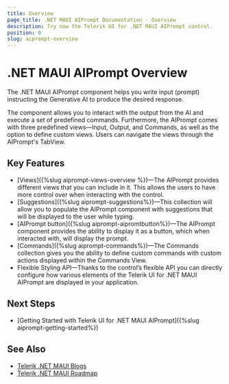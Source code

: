 ```yaml
---
title: Overview
page_title: .NET MAUI AIPrompt Documentation - Overview
description: Try now the Telerik UI for .NET MAUI AIPrompt control.
position: 0
slug: aiprompt-overview
---
```


# .NET MAUI AIPrompt Overview

The .NET MAUI AIPrompt component helps you write input (prompt) instructing the Generative AI to produce the desired response.

The component allows you to interact with the output from the AI and execute a set of predefined commands. Furthermore, the AIPrompt comes with three predefined views—Input, Output, and Commands, as well as the option to define custom views. Users can navigate the views through the AIPrompt's TabView.

## Key Features

* [Views]({%slug aiprompt-views-overview %})&mdash;The AIPrompt provides different views that you can include in it. This allows the users to have more control over when interacting with the control.
* [Suggestions]({%slug aiprompt-suggestions%})&mdash;This collection will allow you to populate the AIPrompt component with suggestions that will be displayed to the user while typing.
* [AIPrompt button]({%slug aiprompt-aipromtbutton%})&mdash;The AIPrompt component provides the ability to display it as a button, which when interacted with, will display the prompt.
* [Commands]({%slug aiprompt-commands%})&mdash;The Commands collection gives you the ability to define custom commands with custom actions displayed within the Commands View.
* Flexible Styling API&mdash;Thanks to the control’s flexible API you can directly configure how various elements of the Telerik UI for .NET MAUI AIPrompt are displayed in your application.

## Next Steps

- [Getting Started with Telerik UI for .NET MAUI AIPrompt]({%slug aiprompt-getting-started%})

## See Also

- [Telerik .NET MAUI Blogs](https://www.telerik.com/forums/maui?tagId=2058)
- [Telerik .NET MAUI Roadmap](https://www.telerik.com/support/whats-new/maui-ui/roadmap)
